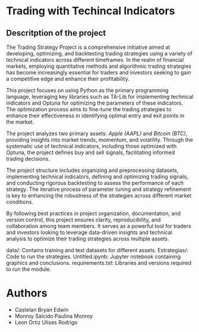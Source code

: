 # Trading with Techincal Indicators
## Descritption of the project
The Trading Strategy Project is a comprehensive initiative aimed at developing, optimizing, and backtesting trading strategies using a variety of technical indicators across different timeframes. In the realm of financial markets, employing quantitative methods and algorithmic trading strategies has become increasingly essential for traders and investors seeking to gain a competitive edge and enhance their profitability.

This project focuses on using Python as the primary programming language, leveraging key libraries such as TA-Lib for implementing technical indicators and Optuna for optimizing the parameters of these indicators. The optimization process aims to fine-tune the trading strategies to enhance their effectiveness in identifying optimal entry and exit points in the market.

The project analyzes two primary assets: *Apple (AAPL)* and *Bitcoin (BTC)*, providing insights into market trends, momentum, and volatility. Through the systematic use of technical indicators, including those optimized with Optuna, the project defines buy and sell signals, facilitating informed trading decisions.

The project structure includes organizing and preprocessing datasets, implementing technical indicators, defining and optimizing trading signals, and conducting rigorous backtesting to assess the performance of each strategy. The iterative process of parameter tuning and strategy refinement is key to enhancing the robustness of the strategies across different market conditions.

By following best practices in project organization, documentation, and version control, this project ensures clarity, reproducibility, and collaboration among team members. It serves as a powerful tool for traders and investors looking to leverage data-driven insights and technical analysis to optimize their trading strategies across multiple assets.

data/: Contains training and test datasets for different assets.
Estrategias/: Code to run the strategies.
Untitled.ipynb: Jupyter notebook containing graphics and conclusions.
requirements.txt: Libraries and versions required to run the module.

# Authors

* Castelan Bryan Edwin
* Monroy Salcido Paulina Monroy
*  Leon Ortiz Ulises Rodrigo